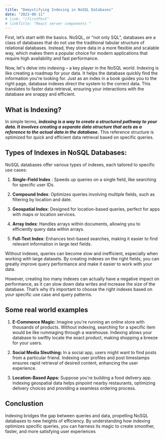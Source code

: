 ```yaml
---
title: "Demystifying Indexing in NoSQL Databases"
date: "2023-08-11"
# link: "/firstPost"
# linkTitle: "React server components "
---
```


First, let’s start with the basics. NoSQL, or “not only SQL”, databases are a class of databases that do not use the traditional tabular structure of relational databases. Instead, they store data in a more flexible and scalable way, which makes them a popular choice for modern applications that require high availability and fast performance.

Now, let's delve into indexing – a key player in the NoSQL world. Indexing is like creating a roadmap for your data. It helps the database quickly find the information you're looking for. Just as an index in a book guides you to the right page, database indexes direct the system to the correct data. This translates to faster data retrieval, ensuring your interactions with the database are snappy and efficient.

## What is Indexing?

In simple terms, ***indexing is a way to create a structured pathway to your data. It involves creating a separate data structure that acts as a reference to the actual data in the database.*** This reference structure is optimized for quick and efficient data retrieval based on specific queries.

## Types of Indexes in NoSQL Databases:

NoSQL databases offer various types of indexes, each tailored to specific use cases:

1. **Single-Field Index** : Speeds up queries on a single field, like searching for specific user IDs.

2. **Compound Index**: Optimizes queries involving multiple fields, such as filtering by location and date.

3. **Geospatial Index**: Designed for location-based queries, perfect for apps with maps or location services.

4. **Array Index**: Handles arrays within documents, allowing you to efficiently query data within arrays.

5. **Full-Text Index**: Enhances text-based searches, making it easier to find relevant information in large text fields.

Without indexes, queries can become slow and inefficient, especially when working with large datasets. By creating indexes on the right fields, you can greatly improve query performance and make it easier to work with your data.

However, creating too many indexes can actually have a negative impact on performance, as it can slow down data writes and increase the size of the database. That’s why it’s important to choose the right indexes based on your specific use case and query patterns.


## Some real world examples

1. **E-Commerce Magic:** Imagine you're running an online store with thousands of products. Without indexing, searching for a specific item would be like rummaging through a warehouse. Indexing allows your database to swiftly locate the exact product, making shopping a breeze for your users.

2. **Social Media Sleuthing:** In a social app, users might want to find posts from a particular friend. Indexing user profiles and post timestamps ensures rapid retrieval of desired content, enhancing the user experience.

3. **Location-Based Apps:** Suppose you're building a food delivery app. Indexing geospatial data helps pinpoint nearby restaurants, optimizing delivery choices and providing a seamless ordering process.

## Conclustion

Indexing bridges the gap between queries and data, propelling NoSQL databases to new heights of efficiency.  By understanding how indexing optimizes specific queries, you can harness its magic to create smoother, faster, and more satisfying user experiences